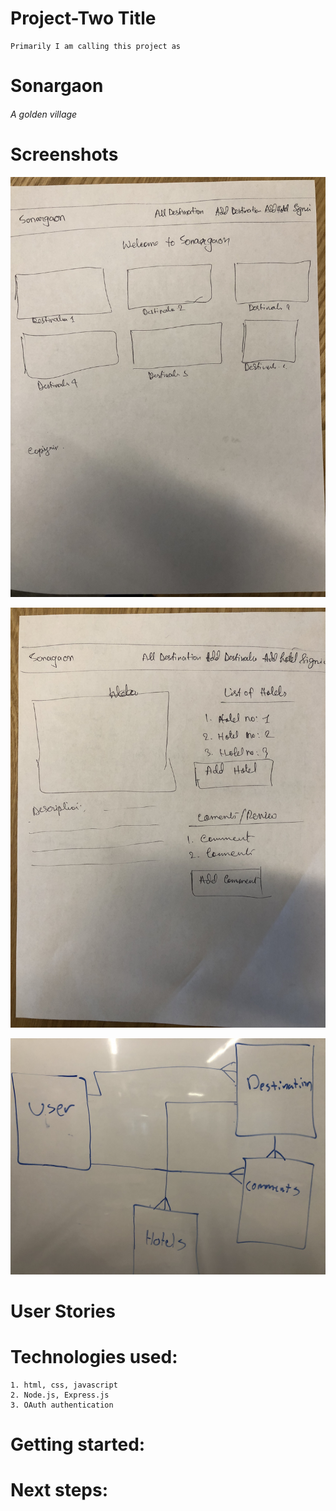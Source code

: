 # Project-Two Title
    Primarily I am calling this project as 
# Sonargaon 
###### A golden village

# Screenshots
![Wireframe-Page1](public/images/Page1.JPG)

![Wireframe-Page2](public/images/Page2.JPG)

![ERD](public/images/ERD.JPG)


# User Stories

# Technologies used: 
    1. html, css, javascript
    2. Node.js, Express.js
    3. OAuth authentication

# Getting started:
# Next steps:

